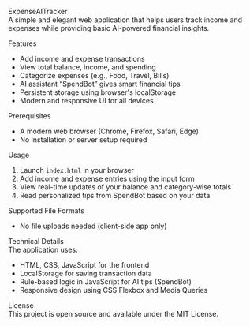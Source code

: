 ExpenseAITracker  
A simple and elegant web application that helps users track income and expenses while providing basic AI-powered financial insights.

Features  
- Add income and expense transactions  
- View total balance, income, and spending  
- Categorize expenses (e.g., Food, Travel, Bills)  
- AI assistant “SpendBot” gives smart financial tips  
- Persistent storage using browser's localStorage  
- Modern and responsive UI for all devices  

Prerequisites  
- A modern web browser (Chrome, Firefox, Safari, Edge)  
- No installation or server setup required  

Usage  
1. Launch `index.html` in your browser  
2. Add income and expense entries using the input form  
3. View real-time updates of your balance and category-wise totals  
4. Read personalized tips from SpendBot based on your data  

Supported File Formats  
- No file uploads needed (client-side app only)  

Technical Details  
The application uses:

- HTML, CSS, JavaScript for the frontend  
- LocalStorage for saving transaction data  
- Rule-based logic in JavaScript for AI tips (SpendBot)  
- Responsive design using CSS Flexbox and Media Queries  

License  
This project is open source and available under the MIT License.

